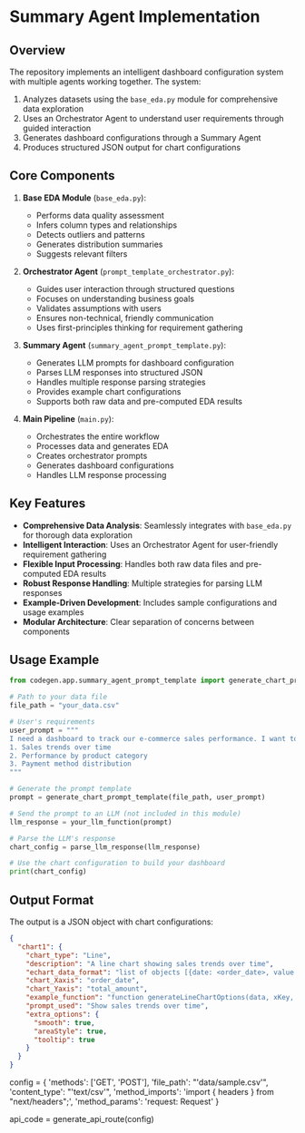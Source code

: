 # Summary Agent Implementation

## Overview

The repository implements an intelligent dashboard configuration system with multiple agents working together. The system:

1. Analyzes datasets using the `base_eda.py` module for comprehensive data exploration
2. Uses an Orchestrator Agent to understand user requirements through guided interaction
3. Generates dashboard configurations through a Summary Agent
4. Produces structured JSON output for chart configurations

## Core Components

1. **Base EDA Module** (`base_eda.py`):
   - Performs data quality assessment
   - Infers column types and relationships
   - Detects outliers and patterns
   - Generates distribution summaries
   - Suggests relevant filters

2. **Orchestrator Agent** (`prompt_template_orchestrator.py`):
   - Guides user interaction through structured questions
   - Focuses on understanding business goals
   - Validates assumptions with users
   - Ensures non-technical, friendly communication
   - Uses first-principles thinking for requirement gathering

3. **Summary Agent** (`summary_agent_prompt_template.py`):
   - Generates LLM prompts for dashboard configuration
   - Parses LLM responses into structured JSON
   - Handles multiple response parsing strategies
   - Provides example chart configurations
   - Supports both raw data and pre-computed EDA results

4. **Main Pipeline** (`main.py`):
   - Orchestrates the entire workflow
   - Processes data and generates EDA
   - Creates orchestrator prompts
   - Generates dashboard configurations
   - Handles LLM response processing

## Key Features

- **Comprehensive Data Analysis**: Seamlessly integrates with `base_eda.py` for thorough data exploration
- **Intelligent Interaction**: Uses an Orchestrator Agent for user-friendly requirement gathering
- **Flexible Input Processing**: Handles both raw data files and pre-computed EDA results
- **Robust Response Handling**: Multiple strategies for parsing LLM responses
- **Example-Driven Development**: Includes sample configurations and usage examples
- **Modular Architecture**: Clear separation of concerns between components

## Usage Example

```python
from codegen.app.summary_agent_prompt_template import generate_chart_prompt_template, parse_llm_response

# Path to your data file
file_path = "your_data.csv"

# User's requirements
user_prompt = """
I need a dashboard to track our e-commerce sales performance. I want to see:
1. Sales trends over time
2. Performance by product category
3. Payment method distribution
"""

# Generate the prompt template
prompt = generate_chart_prompt_template(file_path, user_prompt)

# Send the prompt to an LLM (not included in this module)
llm_response = your_llm_function(prompt)

# Parse the LLM's response
chart_config = parse_llm_response(llm_response)

# Use the chart configuration to build your dashboard
print(chart_config)
```

## Output Format

The output is a JSON object with chart configurations:

```json
{
  "chart1": {
    "chart_type": "Line",
    "description": "A line chart showing sales trends over time",
    "echart_data_format": "list of objects [{date: <order_date>, value: <total_amount>}]",
    "chart_Xaxis": "order_date",
    "chart_Yaxis": "total_amount",
    "example_function": "function generateLineChartOptions(data, xKey, yKey, title) {...}",
    "prompt_used": "Show sales trends over time",
    "extra_options": {
      "smooth": true,
      "areaStyle": true,
      "tooltip": true
    }
  }
}
``` 

config = {
    'methods': ['GET', 'POST'],
    'file_path': "'data/sample.csv'",
    'content_type': "'text/csv'",
    'method_imports': 'import { headers } from "next/headers";',
    'method_params': 'request: Request'
}

api_code = generate_api_route(config)